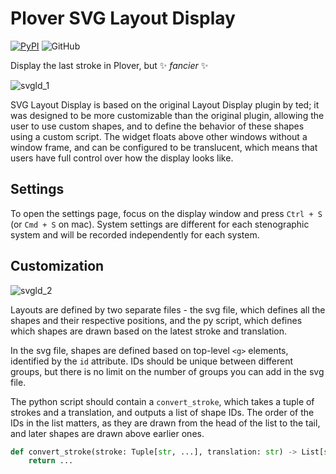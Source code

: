# Plover SVG Layout Display

[![PyPI](https://img.shields.io/pypi/v/plover-svg-layout-display)](https://pypi.org/project/plover-svg-layout-display/)
![GitHub](https://img.shields.io/github/license/Kaoffie/plover_svg_layout_display)

Display the last stroke in Plover, but ✨ *fancier* ✨

![svgld_1](https://user-images.githubusercontent.com/30435273/178503439-d0a2e839-0586-4c92-98bf-ba6df1727a25.png)

SVG Layout Display is based on the original Layout Display plugin by ted; it was designed to be more customizable than the original plugin, allowing the user to use custom shapes, and to define the behavior of these shapes using a custom script. The widget floats above other windows without a window frame, and can be configured to be translucent, which means that users have full control over how the display looks like.

## Settings

To open the settings page, focus on the display window and press `Ctrl + S` (or `Cmd + S` on mac). System settings are different for each stenographic system and will be recorded independently for each system.

## Customization

![svgld_2](https://user-images.githubusercontent.com/30435273/178503535-26bcdb13-d74b-40cf-ab64-e6c0c8e6d4dc.png)

Layouts are defined by two separate files - the svg file, which defines all the shapes and their respective positions, and the py script, which defines which shapes are drawn based on the latest stroke and translation. 

In the svg file, shapes are defined based on top-level `<g>` elements, identified by the `id` attribute. IDs should be unique between different groups, but there is no limit on the number of groups you can add in the svg file.

The python script should contain a `convert_stroke`, which takes a tuple of strokes and a translation, and outputs a list of shape IDs. The order of the IDs in the list matters, as they are drawn from the head of the list to the tail, and later shapes are drawn above earlier ones.

```py
def convert_stroke(stroke: Tuple[str, ...], translation: str) -> List[str]:
    return ...
```